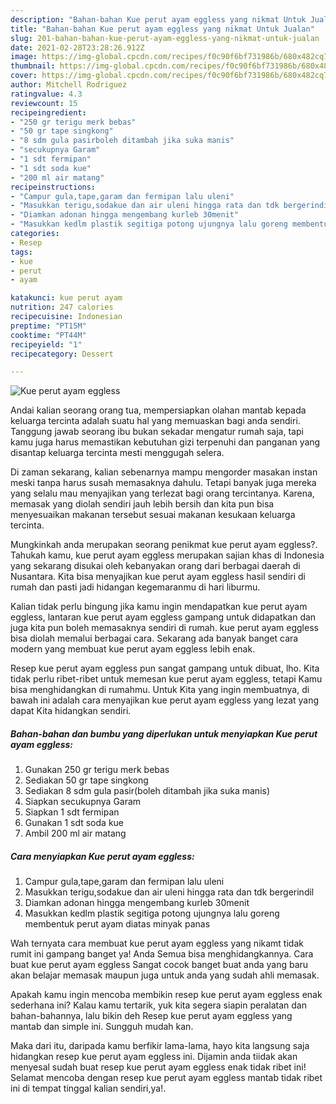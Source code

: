 ```yaml
---
description: "Bahan-bahan Kue perut ayam eggless yang nikmat Untuk Jualan"
title: "Bahan-bahan Kue perut ayam eggless yang nikmat Untuk Jualan"
slug: 201-bahan-bahan-kue-perut-ayam-eggless-yang-nikmat-untuk-jualan
date: 2021-02-28T23:28:26.912Z
image: https://img-global.cpcdn.com/recipes/f0c90f6bf731986b/680x482cq70/kue-perut-ayam-eggless-foto-resep-utama.jpg
thumbnail: https://img-global.cpcdn.com/recipes/f0c90f6bf731986b/680x482cq70/kue-perut-ayam-eggless-foto-resep-utama.jpg
cover: https://img-global.cpcdn.com/recipes/f0c90f6bf731986b/680x482cq70/kue-perut-ayam-eggless-foto-resep-utama.jpg
author: Mitchell Rodriguez
ratingvalue: 4.3
reviewcount: 15
recipeingredient:
- "250 gr terigu merk bebas"
- "50 gr tape singkong"
- "8 sdm gula pasirboleh ditambah jika suka manis"
- "secukupnya Garam"
- "1 sdt fermipan"
- "1 sdt soda kue"
- "200 ml air matang"
recipeinstructions:
- "Campur gula,tape,garam dan fermipan lalu uleni"
- "Masukkan terigu,sodakue dan air uleni hingga rata dan tdk bergerindil"
- "Diamkan adonan hingga mengembang kurleb 30menit"
- "Masukkan kedlm plastik segitiga potong ujungnya lalu goreng membentuk perut ayam diatas minyak panas"
categories:
- Resep
tags:
- kue
- perut
- ayam

katakunci: kue perut ayam 
nutrition: 247 calories
recipecuisine: Indonesian
preptime: "PT15M"
cooktime: "PT44M"
recipeyield: "1"
recipecategory: Dessert

---
```



![Kue perut ayam eggless](https://img-global.cpcdn.com/recipes/f0c90f6bf731986b/680x482cq70/kue-perut-ayam-eggless-foto-resep-utama.jpg)

Andai kalian seorang orang tua, mempersiapkan olahan mantab kepada keluarga tercinta adalah suatu hal yang memuaskan bagi anda sendiri. Tanggung jawab seorang ibu bukan sekadar mengatur rumah saja, tapi kamu juga harus memastikan kebutuhan gizi terpenuhi dan panganan yang disantap keluarga tercinta mesti menggugah selera.

Di zaman  sekarang, kalian sebenarnya mampu mengorder masakan instan meski tanpa harus susah memasaknya dahulu. Tetapi banyak juga mereka yang selalu mau menyajikan yang terlezat bagi orang tercintanya. Karena, memasak yang diolah sendiri jauh lebih bersih dan kita pun bisa menyesuaikan makanan tersebut sesuai makanan kesukaan keluarga tercinta. 



Mungkinkah anda merupakan seorang penikmat kue perut ayam eggless?. Tahukah kamu, kue perut ayam eggless merupakan sajian khas di Indonesia yang sekarang disukai oleh kebanyakan orang dari berbagai daerah di Nusantara. Kita bisa menyajikan kue perut ayam eggless hasil sendiri di rumah dan pasti jadi hidangan kegemaranmu di hari liburmu.

Kalian tidak perlu bingung jika kamu ingin mendapatkan kue perut ayam eggless, lantaran kue perut ayam eggless gampang untuk didapatkan dan juga kita pun boleh memasaknya sendiri di rumah. kue perut ayam eggless bisa diolah memalui berbagai cara. Sekarang ada banyak banget cara modern yang membuat kue perut ayam eggless lebih enak.

Resep kue perut ayam eggless pun sangat gampang untuk dibuat, lho. Kita tidak perlu ribet-ribet untuk memesan kue perut ayam eggless, tetapi Kamu bisa menghidangkan di rumahmu. Untuk Kita yang ingin membuatnya, di bawah ini adalah cara menyajikan kue perut ayam eggless yang lezat yang dapat Kita hidangkan sendiri.

<!--inarticleads1-->

##### Bahan-bahan dan bumbu yang diperlukan untuk menyiapkan Kue perut ayam eggless:

1. Gunakan 250 gr terigu merk bebas
1. Sediakan 50 gr tape singkong
1. Sediakan 8 sdm gula pasir(boleh ditambah jika suka manis)
1. Siapkan secukupnya Garam
1. Siapkan 1 sdt fermipan
1. Gunakan 1 sdt soda kue
1. Ambil 200 ml air matang




<!--inarticleads2-->

##### Cara menyiapkan Kue perut ayam eggless:

1. Campur gula,tape,garam dan fermipan lalu uleni
1. Masukkan terigu,sodakue dan air uleni hingga rata dan tdk bergerindil
1. Diamkan adonan hingga mengembang kurleb 30menit
1. Masukkan kedlm plastik segitiga potong ujungnya lalu goreng membentuk perut ayam diatas minyak panas




Wah ternyata cara membuat kue perut ayam eggless yang nikamt tidak rumit ini gampang banget ya! Anda Semua bisa menghidangkannya. Cara buat kue perut ayam eggless Sangat cocok banget buat anda yang baru akan belajar memasak maupun juga untuk anda yang sudah ahli memasak.

Apakah kamu ingin mencoba membikin resep kue perut ayam eggless enak sederhana ini? Kalau kamu tertarik, yuk kita segera siapin peralatan dan bahan-bahannya, lalu bikin deh Resep kue perut ayam eggless yang mantab dan simple ini. Sungguh mudah kan. 

Maka dari itu, daripada kamu berfikir lama-lama, hayo kita langsung saja hidangkan resep kue perut ayam eggless ini. Dijamin anda tiidak akan menyesal sudah buat resep kue perut ayam eggless enak tidak ribet ini! Selamat mencoba dengan resep kue perut ayam eggless mantab tidak ribet ini di tempat tinggal kalian sendiri,ya!.

